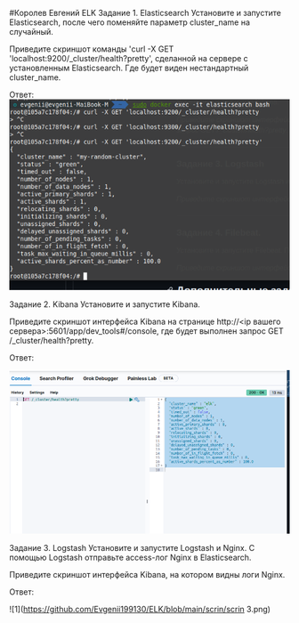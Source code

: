 #Королев Евгений ELK
Задание 1. Elasticsearch
Установите и запустите Elasticsearch, после чего поменяйте параметр cluster_name на случайный.

Приведите скриншот команды 'curl -X GET 'localhost:9200/_cluster/health?pretty', сделанной на сервере с установленным Elasticsearch. Где будет виден нестандартный cluster_name.

Ответ:
![1](https://github.com/Evgenii199130/ELK/blob/main/scrin/2024-08-04%2019-52-04.png)

Задание 2. Kibana
Установите и запустите Kibana.

Приведите скриншот интерфейса Kibana на странице http://<ip вашего сервера>:5601/app/dev_tools#/console, где будет выполнен запрос GET /_cluster/health?pretty.

Ответ:

![1](https://github.com/Evgenii199130/ELK/blob/main/scrin/kibana.png)

Задание 3. Logstash
Установите и запустите Logstash и Nginx. С помощью Logstash отправьте access-лог Nginx в Elasticsearch.

Приведите скриншот интерфейса Kibana, на котором видны логи Nginx.

Ответ:

![1](https://github.com/Evgenii199130/ELK/blob/main/scrin/scrin 3.png)
